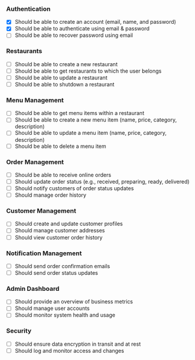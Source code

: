 ### Authentication

- [x] Should be able to create an account (email, name, and password)
- [x] Should be able to authenticate using email & password
- [ ] Should be able to recover password using email

### Restaurants

- [ ] Should be able to create a new restaurant
- [ ] Should be able to get restaurants to which the user belongs
- [ ] Should be able to update a restaurant
- [ ] Should be able to shutdown a restaurant

### Menu Management

- [ ] Should be able to get menu items within a restaurant
- [ ] Should be able to create a new menu item (name, price, category, description)
- [ ] Should be able to update a menu item (name, price, category, description)
- [ ] Should be able to delete a menu item

### Order Management

- [ ] Should be able to receive online orders
- [ ] Should update order status (e.g., received, preparing, ready, delivered)
- [ ] Should notify customers of order status updates
- [ ] Should manage order history

### Customer Management

- [ ] Should create and update customer profiles
- [ ] Should manage customer addresses
- [ ] Should view customer order history

### Notification Management

- [ ] Should send order confirmation emails
- [ ] Should send order status updates

### Admin Dashboard

- [ ] Should provide an overview of business metrics
- [ ] Should manage user accounts
- [ ] Should monitor system health and usage

### Security

- [ ] Should ensure data encryption in transit and at rest
- [ ] Should log and monitor access and changes
